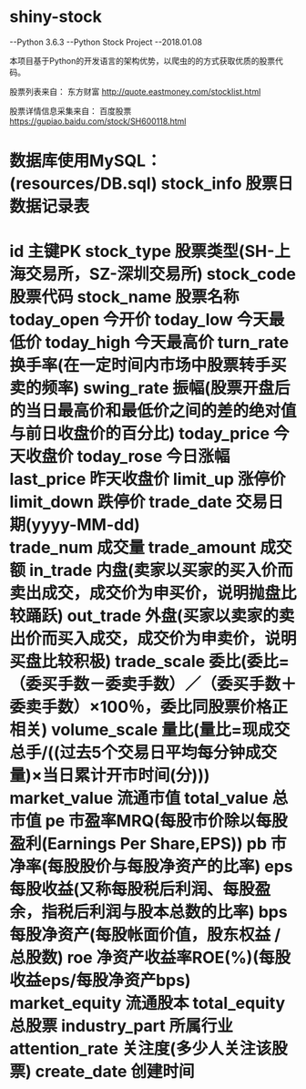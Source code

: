 # shiny-stock

--Python 3.6.3
--Python Stock Project
--2018.01.08

本项目基于Python的开发语言的架构优势，以爬虫的的方式获取优质的股票代码。

股票列表来自：
东方财富        http://quote.eastmoney.com/stocklist.html

股票详情信息采集来自：
百度股票        https://gupiao.baidu.com/stock/SH600118.html

数据库使用MySQL：(resources/DB.sql)
stock_info      股票日数据记录表
=======================================================================
id              主键PK
stock_type      股票类型(SH-上海交易所，SZ-深圳交易所)
stock_code      股票代码
stock_name      股票名称
today_open      今开价
today_low       今天最低价
today_high      今天最高价
turn_rate       换手率(在一定时间内市场中股票转手买卖的频率)
swing_rate      振幅(股票开盘后的当日最高价和最低价之间的差的绝对值与前日收盘价的百分比)
today_price     今天收盘价
today_rose      今日涨幅
last_price      昨天收盘价
limit_up        涨停价
limit_down      跌停价
trade_date      交易日期(yyyy-MM-dd)   
trade_num       成交量
trade_amount    成交额
in_trade        内盘(卖家以买家的买入价而卖出成交，成交价为申买价，说明抛盘比较踊跃)
out_trade       外盘(买家以卖家的卖出价而买入成交，成交价为申卖价，说明买盘比较积极)
trade_scale     委比(委比=（委买手数－委卖手数）／（委买手数＋委卖手数）×100％，委比同股票价格正相关)
volume_scale    量比(量比=现成交总手/((过去5个交易日平均每分钟成交量)×当日累计开市时间(分)))
market_value    流通市值
total_value     总市值
pe              市盈率MRQ(每股市价除以每股盈利(Earnings Per Share,EPS))
pb              市净率(每股股价与每股净资产的比率)
eps             每股收益(又称每股税后利润、每股盈余，指税后利润与股本总数的比率)
bps             每股净资产(每股帐面价值，股东权益 / 总股数)
roe             净资产收益率ROE(%)(每股收益eps/每股净资产bps)
market_equity   流通股本
total_equity    总股票
industry_part   所属行业
attention_rate  关注度(多少人关注该股票)
create_date     创建时间
=======================================================================


